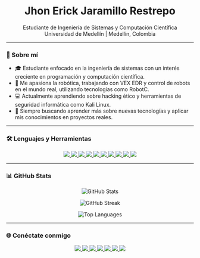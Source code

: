 <h1 align="center">Jhon Erick Jaramillo Restrepo</h1>
<p align="center">
  Estudiante de Ingeniería de Sistemas y Computación Científica<br>
  Universidad de Medellín | Medellín, Colombia
</p>

---

### 🧠 Sobre mí

- 🎓 Estudiante enfocado en la ingeniería de sistemas con un interés creciente en programación y computación científica.  
- 🤖 Me apasiona la robótica, trabajando con VEX EDR y control de robots en el mundo real, utilizando tecnologías como RobotC.  
- 💻 Actualmente aprendiendo sobre hacking ético y herramientas de seguridad informática como Kali Linux.  
- 🔬 Siempre buscando aprender más sobre nuevas tecnologías y aplicar mis conocimientos en proyectos reales.

---

### 🛠️ Lenguajes y Herramientas

<p align="center">
  <a href="https://www.python.org/">
    <img src="https://img.shields.io/badge/Python-3776AB?style=for-the-badge&logo=python&logoColor=white"/>
  </a>
  <a href="https://developer.mozilla.org/en-US/docs/Web/HTML">
    <img src="https://img.shields.io/badge/HTML5-E34F26?style=for-the-badge&logo=html5&logoColor=white"/>
  </a>
  <a href="https://developer.mozilla.org/en-US/docs/Web/JavaScript">
    <img src="https://img.shields.io/badge/JavaScript-F7DF1E?style=for-the-badge&logo=javascript&logoColor=black"/>
  </a>
  <a href="https://www.gnu.org/software/bash/">
    <img src="https://img.shields.io/badge/Bash-4EAA25?style=for-the-badge&logo=gnubash&logoColor=white"/>
  </a>
  <a href="https://www.mysql.com/">
    <img src="https://img.shields.io/badge/MySQL-4479A1?style=for-the-badge&logo=mysql&logoColor=white"/>
  </a>
  <a href="https://www.open-std.org/jtc1/sc22/wg14/">
    <img src="https://img.shields.io/badge/C-00599C?style=for-the-badge&logo=c&logoColor=white"/>
  </a>
  <a href="https://git-scm.com/">
    <img src="https://img.shields.io/badge/Git-F05032?style=for-the-badge&logo=git&logoColor=white"/>
  </a>
  <a href="https://github.com/">
    <img src="https://img.shields.io/badge/GitHub-181717?style=for-the-badge&logo=github&logoColor=white"/>
  </a>
  <a href="https://www.robotc.net/">
    <img src="https://img.shields.io/badge/RobotC-FF7300?style=for-the-badge&logo=c&logoColor=white"/>
  </a>
  <a href="https://www.kali.org/">
    <img src="https://img.shields.io/badge/Kali%20Linux-557C94?style=for-the-badge&logo=kalilinux&logoColor=white"/>
  </a>
</p>

---

### 📊 GitHub Stats

<p align="center">
  <img src="https://github-readme-stats.vercel.app/api?username=ERICKJLLO&show_icons=true&theme=radical&hide_border=true" alt="GitHub Stats" />
</p>

<p align="center">
  <img src="https://streak-stats.demolab.com/?user=ERICKJLLO&theme=radical&hide_border=true" alt="GitHub Streak" />
</p>

<p align="center">
  <img src="https://github-readme-stats.vercel.app/api/top-langs/?username=ERICKJLLO&layout=compact&theme=radical&hide_border=true" alt="Top Languages" />
</p>


---

### 🌐 Conéctate conmigo

<p align="center">
  <a href="https://www.linkedin.com/in/jhon-erick-jaramillo-restrepo-3a463831b">
    <img src="https://img.shields.io/badge/LinkedIn-blue?style=for-the-badge&logo=linkedin&logoColor=white"/>
  </a>
  <a href="https://www.instagram.com/erickjllo">
    <img src="https://img.shields.io/badge/Instagram-E4405F?style=for-the-badge&logo=instagram&logoColor=white"/>
  </a>
  <a href="https://twitter.com/JhonErickJllo">
    <img src="https://img.shields.io/badge/X-black?style=for-the-badge&logo=twitter&logoColor=white"/>
  </a>
  <a href="mailto:erickjllo07@gmail.com">
    <img src="https://img.shields.io/badge/Email-D14836?style=for-the-badge&logo=gmail&logoColor=white"/>
  </a>
  <a href="https://github.com/ERICKJLLO">
    <img src="https://img.shields.io/badge/GitHub-181717?style=for-the-badge&logo=github&logoColor=white"/>
  </a>
  <a href="https://discord.com/users/712820206690369578">
    <img src="https://img.shields.io/badge/Discord-5865F2?style=for-the-badge&logo=discord&logoColor=white"/>
  </a>
  <a href="https://stackoverflow.com/users/30501524/jhon-erick-jaramillo-restrepo">
    <img src="https://img.shields.io/badge/StackOverflow-F58025?style=for-the-badge&logo=stackoverflow&logoColor=white"/>
  </a>
</p>
